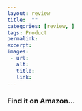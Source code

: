 ```yaml
---
layout: review
title:  ""
categories: [review, ]
tags: Product
permalink: 
excerpt: 
images:
 - url: 
   alt: 
   title: 
   link: 
---
```



### Find it on Amazon...